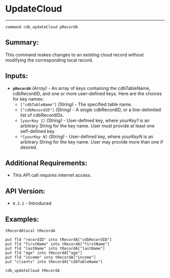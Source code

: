 # UpdateCloud
---
```
command cdb_updateCloud pRecordA
```
## Summary:
This command makes changes to an existing cloud record without modifying the corresponding local record.

## Inputs:
* **`pRecordA`** *(Array)* - An array of keys containing the cdbTableName, cdbRecordID, and one or more user-defined keys. Here are the choices for key names:
    * `["cdbTableName"]` *(String)* - The specified table name.
    * `["cdbRecordID"]` *(String)* - A single cdbRecordID, or a line-delimited list of cdbRecordIDs.
    * `[`*`yourKey 1`*`]` *(String)* - User-defined key, where *yourKey1* is an arbitrary String for the key name. User must provide at least one self-defined key.
    * `*[`*`yourKey N`*`]` *(String)* - User-defined key, where *yourKeyN* is an arbitrary String for the key name. User may provide more than one if desired.

## Additional Requirements:
* This API call requires internet access.

## API Version:
* `0.3.1` - Introduced

## Examples:
```
tRecordAlocal tRecordA
     
put fld "recordID" into tRecordA["cdbRecordID"]
put fld "firstName" into tRecordA["firstName"]
put fld "lastName" into tRecordA["lastName"]
put fld "age" into tRecordA["age"]
put fld "income" into tRecordA["income"]
put "clients" into tRecordA["cdbTableName"]
     
cdb_updateCloud tRecordA
```